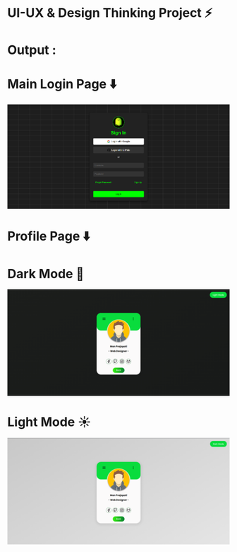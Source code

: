 # UI-UX & Design Thinking Project ⚡

# Output :

# Main Login Page ⬇️
<img src="01.png"></img>
# Profile Page ⬇️
# Dark Mode 🌙
<img src="02.png"></img>
# Light Mode ☀️
<img src="03.png"></img>
